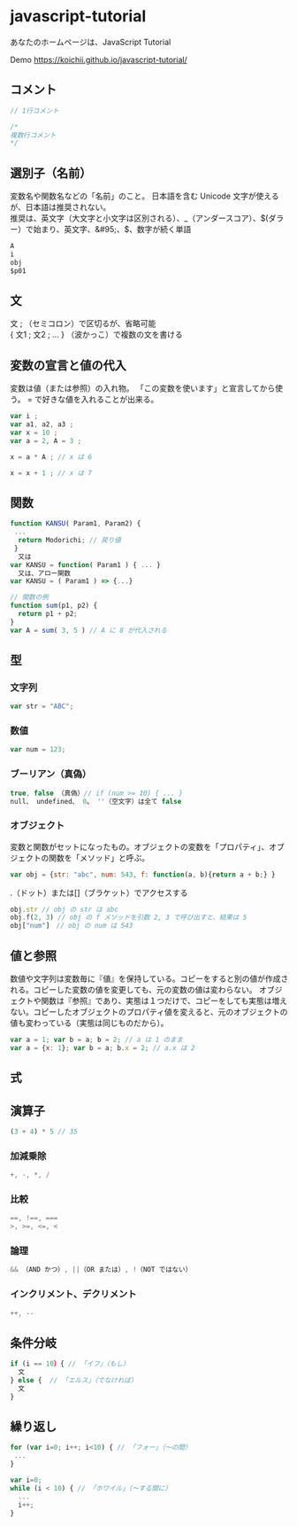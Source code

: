 # javascript-tutorial
あなたのホームページは、JavaScript Tutorial 

Demo
https://koichii.github.io/javascript-tutorial/

## コメント

```javascript
// 1行コメント  

/*  
複数行コメント  
*/  
```

## 選別子（名前）
変数名や関数名などの「名前」のこと。
日本語を含む Unicode 文字が使えるが、日本語は推奨されない。  
推奨は、英文字（大文字と小文字は区別される）、&#95;（アンダースコア）、$(ダラー）で始まり、英文字、&#95;、$、数字が続く単語  
```javascript
A
i
obj
$p01
```

## 文
文 ; （セミコロン）で区切るが、省略可能   
{ 文1 ; 文2 ; ...  } （波かっこ）で複数の文を書ける

## 変数の宣言と値の代入
変数は値（または参照）の入れ物。
「この変数を使います」と宣言してから使う。
= で好きな値を入れることが出来る。
```javascript
var i ;
var a1, a2, a3 ;
var x = 10 ;
var a = 2, A = 3 ;

x = a * A ; // x は 6

x = x + 1 ; // x は 7
```

## 関数
```javascript
function KANSU( Param1, Param2) {
 ...
  return Modorichi; // 戻り値
 }
  又は
var KANSU = function( Param1 ) { ... }
  又は、アロー関数
var KANSU = ( Param1 ) => {...}

// 関数の例
function sum(p1, p2) {
  return p1 + p2;
}
var A = sum( 3, 5 ) // A に 8 が代入される
```

## 型

### 文字列
```javascript
var str = "ABC";
```

### 数値
```javascript
var num = 123;
```

### ブーリアン（真偽）
```javascript
true, false （真偽）// if (num >= 10) { ... }
null、 undefined、 0、 ''（空文字）は全て false
```

### オブジェクト
変数と関数がセットになったもの。オブジェクトの変数を「プロパティ」、オブジェクトの関数を「メソッド」と呼ぶ。
```javascript
var obj = {str: "abc", num: 543, f: function(a, b){return a + b;} }
```

.（ドット）または[]（ブラケット）でアクセスする
```javascript
obj.str // obj の str は abc
obj.f(2, 3) // obj の f メソッドを引数 2, 3 で呼び出すと、結果は 5
obj["num"]　// obj の num は 543
```

## 値と参照
数値や文字列は変数毎に『値』を保持している。コピーをすると別の値が作成される。コピーした変数の値を変更しても、元の変数の値は変わらない。
オブジェクトや関数は『参照』であり、実態は１つだけで、コピーをしても実態は増えない。コピーしたオブジェクトのプロパティ値を変えると、元のオブジェクトの値も変わっている（実態は同じものだから）。
```javascript
var a = 1; var b = a; b = 2; // a は 1 のまま
var a = {x: 1}; var b = a; b.x = 2; // a.x は 2
```

## 式


## 演算子

```javascript
(3 + 4) * 5 // 35
```

### 加減乗除
```javascript
+, -, *, /
```

### 比較
```javascript
==, !==, ===
>, >=, <=, <
```

### 論理
```javascript
&& （AND かつ）, ||（OR または）, !（NOT ではない）
```

### インクリメント、デクリメント
```javascript
++, --
```

## 条件分岐

```javascript
if (i == 10）{ // 「イフ」（もし）
  文
} else {  // 「エルス」（でなければ）
  文
}
```

## 繰り返し
```javascript
for (var i=0; i++; i<10) { // 「フォー」（～の間）
 ...
}

var i=0;
while (i < 10) { // 「ホワイル」（～する間に）
  ...
  i++;
}
```




